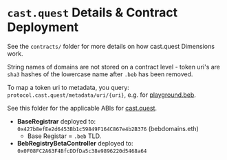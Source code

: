 # `cast.quest` Details & Contract Deployment

See the `contracts/` folder for more details on how cast.quest Dimensions work.

String names of domains are not stored on a contract level - token uri's are
`sha3` hashes of the lowercase name after `.beb` has been removed.

To map a token uri to metadata, you query:
`protocol.cast.quest/metadata/uri/{uri}`, e.g. for
[playground.beb](https://protocol.cast.quest/metadata/uri/28351188642621241456184943762989329996148978531966429149720007640204744112723).

See this folder for the applicable ABIs for [cast.quest](https://cast.quest).

- **BaseRegistrar** deployed to: `0x427b8efEe2d6453Bb1c59849F164C867e4b2B376`
  (bebdomains.eth)
  - Base Registar = `.beb` TLD.
- **BebRegistryBetaController** deployed to:
  `0x0F08FC2A63F4BfcDDfDa5c38e9896220d5468a64`
